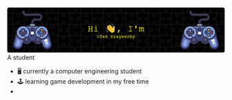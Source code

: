 ![ofekkr1](https://raw.githubusercontent.com/ofekkr1/ofekkr1/main/github-header-image.png)
A student 
- 🖥️ currently a computer engineering student
- 🕹️ learning game development in my free time
- 
